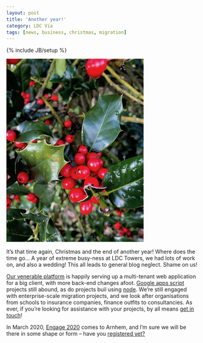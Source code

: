 ```yaml
---
layout: post
title: 'Another year!'
category: LDC Via
tags: [news, business, christmas, migration]
---
```


{% include JB/setup %}

<div class="full-header">
  <img src="/assets/img/blog/xmas-2019.png" alt="Header image: a Christmassy scene" title="A Christmassy scene" height="480px" width="360px" />
</div>

It’s that time again, Christmas and the end of another year! Where does the time go… A year of extreme busy-ness at LDC Towers, we had lots of work on, and also a wedding! This all leads to general blog neglect. Shame on us!

[Our venerable platform](http://ldcvia.com/howdoesitwork.html) is happily serving up a multi-tenant web application for a big client, with more back-end changes afoot. [Google apps script](https://developers.google.com/apps-script/) projects still abound, as do projects buil using [node](https://nodejs.org). We’re still engaged with enterprise-scale migration projects, and we look after organisations from schools to insurance companies, finance outfits to consultancies. As ever, if you’re looking for assistance with your projects, by all means [get in touch](mailto:info@ldcvia.com?subject=Website%20query)!

In March 2020, [Engage 2020](https://engage.ug/) comes to Arnhem, and I’m sure we will be there in some shape or form – have you [registered yet?](https://engage.ug/engage2.nsf/Pages/attend2020order)
